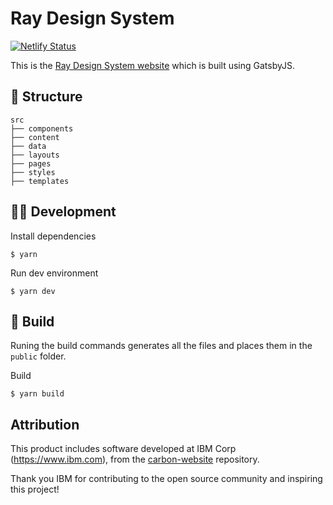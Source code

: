 # Ray Design System

[![Netlify Status](https://api.netlify.com/api/v1/badges/a240ea8b-2ebe-4903-9f31-e9d31a624f70/deploy-status)](https://app.netlify.com/sites/wework-ray-website/deploys)

This is the [Ray Design System website](http://ray.weworkers.io) which is built using GatsbyJS.

## 📂 Structure

```
src
├── components
├── content
├── data
├── layouts
├── pages
├── styles
├── templates
```

## 👩‍💻 Development

Install dependencies

```
$ yarn
```

Run dev environment

```
$ yarn dev
```

## 🚀 Build

Runing the build commands generates all the files and places them in the `public` folder.

Build

```
$ yarn build
```

## Attribution

This product includes software developed at
IBM Corp (https://www.ibm.com), from the [carbon-website](https://github.com/carbon-design-system/carbon-website) repository.

Thank you IBM for contributing to the open source community and inspiring this project!
